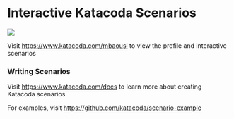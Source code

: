 # Interactive Katacoda Scenarios

[![](http://shields.katacoda.com/katacoda/mbaousi/count.svg)](https://www.katacoda.com/mbaousi "Get your profile on Katacoda.com")

Visit https://www.katacoda.com/mbaousi to view the profile and interactive scenarios

### Writing Scenarios
Visit https://www.katacoda.com/docs to learn more about creating Katacoda scenarios

For examples, visit https://github.com/katacoda/scenario-example
